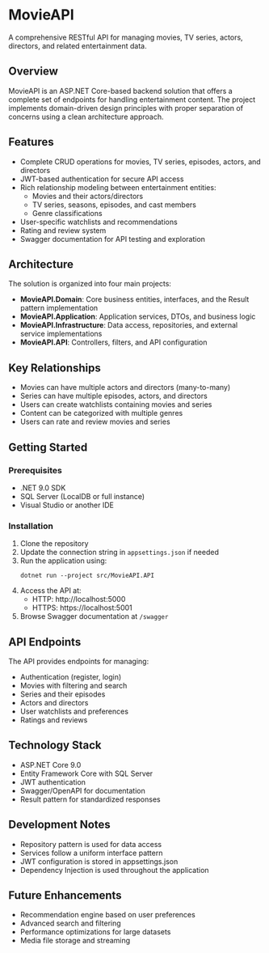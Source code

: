 # MovieAPI

A comprehensive RESTful API for managing movies, TV series, actors, directors, and related entertainment data.

## Overview

MovieAPI is an ASP.NET Core-based backend solution that offers a complete set of endpoints for handling entertainment content. The project implements domain-driven design principles with proper separation of concerns using a clean architecture approach.

## Features

- Complete CRUD operations for movies, TV series, episodes, actors, and directors
- JWT-based authentication for secure API access
- Rich relationship modeling between entertainment entities:
  - Movies and their actors/directors
  - TV series, seasons, episodes, and cast members
  - Genre classifications
- User-specific watchlists and recommendations
- Rating and review system
- Swagger documentation for API testing and exploration

## Architecture

The solution is organized into four main projects:

- **MovieAPI.Domain**: Core business entities, interfaces, and the Result pattern implementation
- **MovieAPI.Application**: Application services, DTOs, and business logic
- **MovieAPI.Infrastructure**: Data access, repositories, and external service implementations
- **MovieAPI.API**: Controllers, filters, and API configuration

## Key Relationships

- Movies can have multiple actors and directors (many-to-many)
- Series can have multiple episodes, actors, and directors
- Users can create watchlists containing movies and series
- Content can be categorized with multiple genres
- Users can rate and review movies and series

## Getting Started

### Prerequisites

- .NET 9.0 SDK
- SQL Server (LocalDB or full instance)
- Visual Studio or another IDE

### Installation

1. Clone the repository
2. Update the connection string in `appsettings.json` if needed
3. Run the application using:
   ```
   dotnet run --project src/MovieAPI.API
   ```
4. Access the API at:
   - HTTP: http://localhost:5000
   - HTTPS: https://localhost:5001
5. Browse Swagger documentation at `/swagger`

## API Endpoints

The API provides endpoints for managing:

- Authentication (register, login)
- Movies with filtering and search
- Series and their episodes
- Actors and directors
- User watchlists and preferences
- Ratings and reviews

## Technology Stack

- ASP.NET Core 9.0
- Entity Framework Core with SQL Server
- JWT authentication
- Swagger/OpenAPI for documentation
- Result pattern for standardized responses

## Development Notes

- Repository pattern is used for data access
- Services follow a uniform interface pattern
- JWT configuration is stored in appsettings.json
- Dependency Injection is used throughout the application

## Future Enhancements

- Recommendation engine based on user preferences
- Advanced search and filtering
- Performance optimizations for large datasets
- Media file storage and streaming 